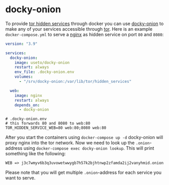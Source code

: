 # docky-onion

To provide [tor hidden services](https://2019.www.torproject.org/docs/onion-services) through docker you can 
use [docky-onion](https://github.com/use-to/docky-onion) to make any of your services accessible through 
[tor](https://www.torproject.org/). Here is an example `docker-compose.yml` to serve a [nginx](https://www.nginx.com/) 
as hidden service on port `80` and `8080`:

```yaml
version: "3.9"

services:
  docky-onion:
    image: useto/docky-onion
    restart: always
    env_file: .docky-onion.env
    volumes:
      - "/srv/docky-onion:/var/lib/tor/hidden_services"

  web:
    image: nginx
    restart: always
    depends_on:
      - docky-onion
```

```shell
# .docky-onion.env
# this forwards 80 and 8080 to web:80
TOR_HIDDEN_SERVICE_WEB=80 web:80;8080 web:80
```

After you start the containers using `docker-compose up -d` docky-onion will proxy nginx into the tor network. 
Now we need to look up the `.onion`-address using `docker-compose exec docky-onion lookup`.
This will print something like the following:
```
WEB => j3c7wmyv6b3q3uvowetwwygb7h57k2bjhtnwp2zfamda2ij2vanyhmid.onion
```

Please note that you will get multiple `.onion`-address for each service you want to serve.
